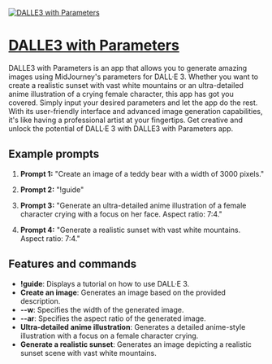 [![DALLE3 with Parameters](https://files.oaiusercontent.com/file-u828joPy3UcrVncTPA3XHM8g?se=2123-10-18T13%3A19%3A47Z&sp=r&sv=2021-08-06&sr=b&rscc=max-age%3D31536000%2C%20immutable&rscd=attachment%3B%20filename%3D5323cb8a-004a-4a5a-a143-ae818b65440f.png&sig=2MBIsx2XIiyM45o1nUbGaBfmpSbtqLr30ciHdp5rkd0%3D)](https://chat.openai.com/g/g-J05Yvxb90-dalle3-with-parameters)

# [DALLE3 with Parameters](https://chat.openai.com/g/g-J05Yvxb90-dalle3-with-parameters)

DALLE3 with Parameters is an app that allows you to generate amazing images using MidJourney's parameters for DALL·E 3. Whether you want to create a realistic sunset with vast white mountains or an ultra-detailed anime illustration of a crying female character, this app has got you covered. Simply input your desired parameters and let the app do the rest. With its user-friendly interface and advanced image generation capabilities, it's like having a professional artist at your fingertips. Get creative and unlock the potential of DALL·E 3 with DALLE3 with Parameters app.

## Example prompts

1. **Prompt 1:** "Create an image of a teddy bear with a width of 3000 pixels."

2. **Prompt 2:** "!guide"

3. **Prompt 3:** "Generate an ultra-detailed anime illustration of a female character crying with a focus on her face. Aspect ratio: 7:4."

4. **Prompt 4:** "Generate a realistic sunset with vast white mountains. Aspect ratio: 7:4."

## Features and commands

- **!guide**: Displays a tutorial on how to use DALL·E 3.
- **Create an image**: Generates an image based on the provided description.
- **--w**: Specifies the width of the generated image.
- **--ar**: Specifies the aspect ratio of the generated image.
- **Ultra-detailed anime illustration**: Generates a detailed anime-style illustration with a focus on a female character crying.
- **Generate a realistic sunset**: Generates an image depicting a realistic sunset scene with vast white mountains.